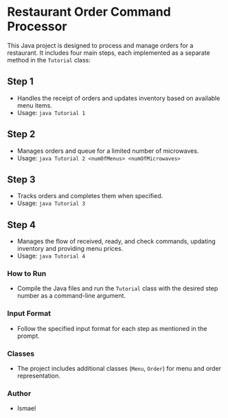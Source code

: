 # Restaurant Order Command Processor

This Java project is designed to process and manage orders for a restaurant. It includes four main steps, each implemented as a separate method in the `Tutorial` class:

## Step 1
- Handles the receipt of orders and updates inventory based on available menu items.
- Usage: `java Tutorial 1`

## Step 2
- Manages orders and queue for a limited number of microwaves.
- Usage: `java Tutorial 2 <numOfMenus> <numOfMicrowaves>`

## Step 3
- Tracks orders and completes them when specified.
- Usage: `java Tutorial 3`

## Step 4
- Manages the flow of received, ready, and check commands, updating inventory and providing menu prices.
- Usage: `java Tutorial 4`

### How to Run
- Compile the Java files and run the `Tutorial` class with the desired step number as a command-line argument.

### Input Format
- Follow the specified input format for each step as mentioned in the prompt.

### Classes
- The project includes additional classes (`Menu`, `Order`) for menu and order representation.

### Author
- Ismael
